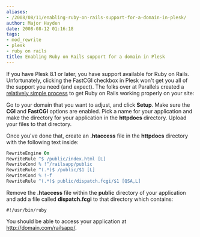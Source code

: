 ```yaml
---
aliases:
- /2008/08/11/enabling-ruby-on-rails-support-for-a-domain-in-plesk/
author: Major Hayden
date: 2008-08-12 01:16:18
tags:
- mod_rewrite
- plesk
- ruby on rails
title: Enabling Ruby on Rails support for a domain in Plesk
---
```


If you have Plesk 8.1 or later, you have support available for Ruby on Rails. Unfortunately, clicking the FastCGI checkbox in Plesk won't get you all of the support you need (and expect). The folks over at Parallels created a [relatively simple process][1] to get Ruby on Rails working properly on your site:

Go to your domain that you want to adjust, and click **Setup**. Make sure the **CGI** and **FastCGI** options are enabled. Pick a name for your application and make the directory for your application in the **httpdocs** directory. Upload your files to that directory.

Once you've done that, create an **.htaccess** file in the **httpdocs** directory with the following text inside:

```apache
RewriteEngine On
RewriteRule ^$ /public/index.html [L]
RewriteCond % !^/railsapp/public
RewriteRule ^(.*)$ /public/$1 [L]
RewriteCond % !-f
RewriteRule ^(.*)$ public/dispatch.fcgi/$1 [QSA,L]
```

Remove the **.htaccess** file within the **public** directory of your application and add a file called **dispatch.fcgi** to that directory which contains:

```
#!/usr/bin/ruby
```

You should be able to access your application at http://domain.com/railsapp/.

 [1]: http://kb.parallels.com/en/5489